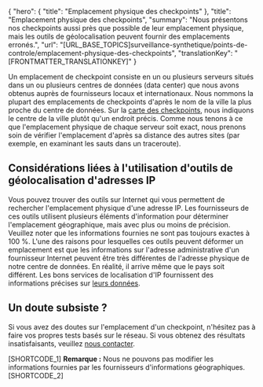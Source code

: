 {
  "hero": {
    "title": "Emplacement physique des checkpoints"
  },
  "title": "Emplacement physique des checkpoints",
  "summary": "Nous présentons nos checkpoints aussi près que possible de leur emplacement physique, mais les outils de géolocalisation peuvent fournir des emplacements erronés.",
  "url": "[URL_BASE_TOPICS]surveillance-synthetique/points-de-controle/emplacement-physique-des-checkpoints",
  "translationKey": "[FRONTMATTER_TRANSLATIONKEY]"
}

Un emplacement de checkpoint consiste en un ou plusieurs serveurs situés dans un ou plusieurs centres de données (data center) que nous avons obtenus auprès de fournisseurs locaux et internationaux. Nous nommons la plupart des emplacements de checkpoints d'après le nom de la ville la plus proche du centre de données. Sur la [carte des checkpoints]([LINK_URL_1]), nous indiquons le centre de la ville plutôt qu'un endroit précis. Comme nous tenons à ce que l'emplacement physique de chaque serveur soit exact, nous prenons soin de vérifier l'emplacement d'après sa distance des autres sites (par exemple, en examinant les sauts dans un traceroute).

## Considérations liées à l'utilisation d'outils de géolocalisation d'adresses IP

Vous pouvez trouver des outils sur Internet qui vous permettent de rechercher l'emplacement physique d'une adresse IP. Les fournisseurs de ces outils utilisent plusieurs éléments d'information pour déterminer l'emplacement géographique, mais avec plus ou moins de précision. Veuillez noter que les informations fournies ne sont pas toujours exactes à 100 %. L'une des raisons pour lesquelles ces outils peuvent déformer un emplacement est que les informations sur l'adresse administrative d'un fournisseur Internet peuvent être très différentes de l'adresse physique de notre centre de données. En réalité, il arrive même que le pays soit différent. Les bons services de localisation d'IP fournissent des informations précises sur [leurs données]([LINK_URL_2]).

## Un doute subsiste ?

Si vous avez des doutes sur l'emplacement d'un checkpoint, n'hésitez pas à faire vos propres tests basés sur le réseau. Si vous obtenez des résultats insatisfaisants, veuillez [nous contacter]([LINK_URL_3]).

[SHORTCODE_1]
**Remarque :** Nous ne pouvons pas modifier les informations fournies par les fournisseurs d'informations géographiques.
[SHORTCODE_2]
